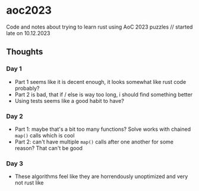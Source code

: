 # aoc2023

Code and notes about trying to learn rust using AoC 2023 puzzles // started late on 10.12.2023

## Thoughts
### Day 1

- Part 1 seems like it is decent enough, it looks somewhat like rust code probably?
- Part 2 is bad, that if / else is way too long, i should find something better
- Using tests seems like a good habit to have?

### Day 2

- Part 1: maybe that's a bit too many functions? Solve works with chained `map()` calls which is cool
- Part 2: can't have multiple `map()` calls after one another for some reason? That can't be good

### Day 3

- These algorithms feel like they are horrendously unoptimized and very not rust like
